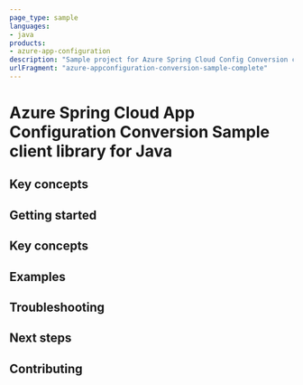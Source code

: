 ```yaml
---
page_type: sample
languages:
- java
products:
- azure-app-configuration
description: "Sample project for Azure Spring Cloud Config Conversion client library"
urlFragment: "azure-appconfiguration-conversion-sample-complete"
---
```


# Azure Spring Cloud App Configuration Conversion Sample client library for Java

## Key concepts
## Getting started



## Key concepts
## Examples
## Troubleshooting
## Next steps
## Contributing

<!-- LINKS -->

